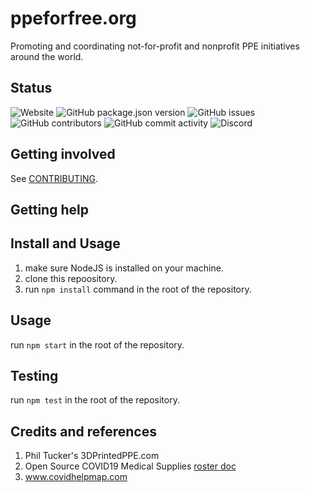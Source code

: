 # ppeforfree.org

Promoting and coordinating not-for-profit and nonprofit PPE initiatives around the world.

## Status

![Website](https://img.shields.io/website?down_color=red&down_message=offline&up_color=green&up_message=online&url=https%3A%2F%2Fppeforfree.org)
![GitHub package.json version](https://img.shields.io/github/package-json/v/DragosRotaru/ppeforfree)
![GitHub issues](https://img.shields.io/github/issues-raw/DragosRotaru/ppeforfree)
![GitHub contributors](https://img.shields.io/github/contributors/DragosRotaru/ppeforfree)
![GitHub commit activity](https://img.shields.io/github/commit-activity/w/DragosRotaru/ppeforfree)
![Discord](https://img.shields.io/discord/697286781208363078)

## Getting involved

See [CONTRIBUTING](CONTRIBUTING.md).

## Getting help

## Install and Usage

1. make sure NodeJS is installed on your machine.
2. clone this repoository.
3. run `npm install` command in the root of the repository.

## Usage

run `npm start` in the root of the repository.

## Testing

run `npm test` in the root of the repository.

## Credits and references

1. Phil Tucker's 3DPrintedPPE.com
2. Open Source COVID19 Medical Supplies [roster doc](https://docs.google.com/spreadsheets/d/1JH5uL3WW6PwvwFRe4wqXkheK0-jcGYqaPmb9J3Dr6Ac/edit?fbclid=IwAR3FX_xPe-bYbXQmjsXF5FUr7aISp27wGwHXuNIWzh92ScdQQSgVVrbixBo#gid=179139280)
3. www.covidhelpmap.com
